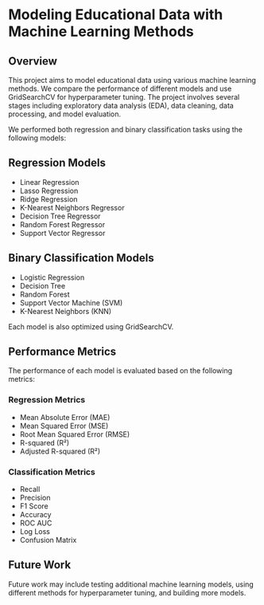 # Modeling Educational Data with Machine Learning Methods

## Overview
This project aims to model educational data using various machine learning methods. We compare the performance of different models and use GridSearchCV for hyperparameter tuning. The project involves several stages including exploratory data analysis (EDA), data cleaning, data processing, and model evaluation.

We performed both regression and binary classification tasks using the following models:

## Regression Models
- Linear Regression
- Lasso Regression
- Ridge Regression
- K-Nearest Neighbors Regressor
- Decision Tree Regressor
- Random Forest Regressor
- Support Vector Regressor

## Binary Classification Models
- Logistic Regression
- Decision Tree
- Random Forest
- Support Vector Machine (SVM)
- K-Nearest Neighbors (KNN)

Each model is also optimized using GridSearchCV.

## Performance Metrics
The performance of each model is evaluated based on the following metrics:

### Regression Metrics
- Mean Absolute Error (MAE)
- Mean Squared Error (MSE)
- Root Mean Squared Error (RMSE)
- R-squared (R²)
- Adjusted R-squared (R²)

### Classification Metrics
- Recall
- Precision
- F1 Score
- Accuracy
- ROC AUC
- Log Loss
- Confusion Matrix

## Future Work
Future work may include testing additional machine learning models, using different methods for hyperparameter tuning, and building more models.
